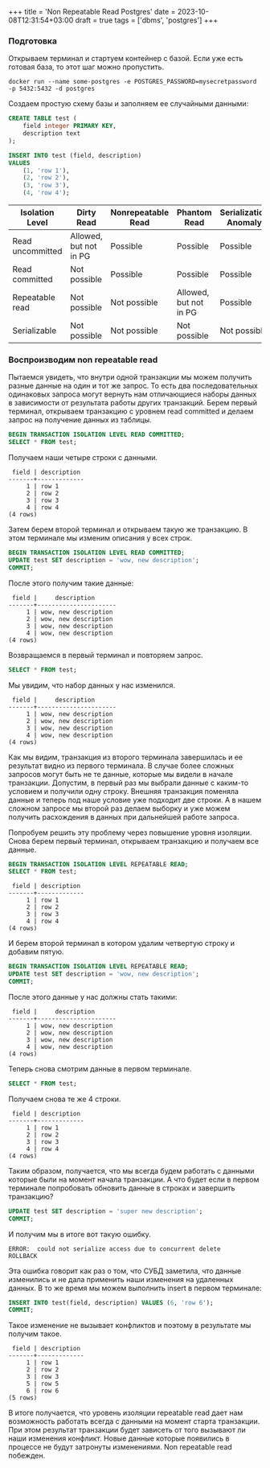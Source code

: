 +++
title = 'Non Repeatable Read Postgres'
date = 2023-10-08T12:31:54+03:00
draft = true
tags = ['dbms', 'postgres']
+++

### Подготовка

Открываем терминал и стартуем контейнер с базой. Если уже есть готовая база, то этот шаг можно пропустить.

```console
docker run --name some-postgres -e POSTGRES_PASSWORD=mysecretpassword -p 5432:5432 -d postgres
```

Создаем простую схему базы и заполняем ее случайными данными:

```sql
CREATE TABLE test (
    field integer PRIMARY KEY,
    description text
);

INSERT INTO test (field, description)
VALUES
    (1, 'row 1'),
    (2, 'row 2'),
    (3, 'row 3'),
    (4, 'row 4');
```

| Isolation Level  | Dirty Read             | Nonrepeatable Read | Phantom Read           | Serialization Anomaly |
| ---------------- | ---------------------- | ------------------ | ---------------------- | --------------------- |
| Read uncommitted | Allowed, but not in PG | Possible           | Possible               | Possible              |
| Read committed   | Not possible           | Possible           | Possible               | Possible              |
| Repeatable read  | Not possible           | Not possible       | Allowed, but not in PG | Possible              |
| Serializable     | Not possible           | Not possible       | Not possible           | Not possible          |

### Воспроизводим non repeatable read

Пытаемся увидеть, что внутри одной транзакции мы можем получить разные данные на один и тот же запрос. 
То есть два последовательных одинаковых запроса могут вернуть нам отличающиеся наборы данных в зависимости от результата работы других транзакций.
Берем первый терминал, открываем транзакцию с уровнем read committed и делаем запрос на получение данных из таблицы.

```sql
BEGIN TRANSACTION ISOLATION LEVEL READ COMMITTED;
SELECT * FROM test;
```

Получаем наши четыре строки с данными.

```console
 field | description
-------+-------------
     1 | row 1
     2 | row 2
     3 | row 3
     4 | row 4
(4 rows)
```

Затем берем второй терминал и открываем такую же транзакцию. В этом терминале мы изменим описания у всех строк.

```sql
BEGIN TRANSACTION ISOLATION LEVEL READ COMMITTED;
UPDATE test SET description = 'wow, new description';
COMMIT;
```

После этого получим такие данные:

```console
 field |     description
-------+----------------------
     1 | wow, new description
     2 | wow, new description
     3 | wow, new description
     4 | wow, new description
(4 rows)
```

Возвращаемся в первый терминал и повторяем запрос.

```sql
SELECT * FROM test;
```

Мы увидим, что набор данных у нас изменился.

```console
 field |     description
-------+----------------------
     1 | wow, new description
     2 | wow, new description
     3 | wow, new description
     4 | wow, new description
(4 rows)
```

Как мы видим, транзакция из второго терминала завершилась и ее результат видно из первого терминала. В случае более сложных запросов могут быть не те данные, которые мы видели в начале транзакции. Допустим, в первый раз мы выбрали данные с каким-то условием и получили одну строку. Внешняя транзакция поменяла данные и теперь под наше условие уже подходит две строки. А в нашем сложном запросе мы второй раз делаем выборку и уже можем получить расхождения в данных при дальнейшей работе запроса.

Попробуем решить эту проблему через повышение уровня изоляции.
Снова берем первый терминал, открываем транзакцию и получаем все данные.

```sql
BEGIN TRANSACTION ISOLATION LEVEL REPEATABLE READ;
SELECT * FROM test;
```

```console
 field | description
-------+-------------
     1 | row 1
     2 | row 2
     3 | row 3
     4 | row 4
(4 rows)
```

И берем второй терминал в котором удалим четвертую строку и добавим пятую.

```sql
BEGIN TRANSACTION ISOLATION LEVEL REPEATABLE READ;
UPDATE test SET description = 'wow, new description';
COMMIT;
```

После этого данные у нас должны стать такими:

```console
 field |     description
-------+----------------------
     1 | wow, new description
     2 | wow, new description
     3 | wow, new description
     4 | wow, new description
(4 rows)
```

Теперь снова смотрим данные в первом терминале.

```sql
SELECT * FROM test;
```

Получаем снова те же 4 строки.

```console
 field | description
-------+-------------
     1 | row 1
     2 | row 2
     3 | row 3
     4 | row 4
(4 rows)
```

Таким образом, получается, что мы всегда будем работать с данными которые были на момент начала транзакции.
А что будет если в первом терминале попробовать обновить данные в строках и завершить транзакцию?

```sql
UPDATE test SET description = 'super new description';
COMMIT;
```

И получим мы в итоге вот такую ошибку.

```console
ERROR:  could not serialize access due to concurrent delete
ROLLBACK
```

Эта ошибка говорит как раз о том, что СУБД заметила, что данные изменились и не дала применить наши изменения на удаленных данных.
В то же время мы можем выполнить insert в первом терминале:

```sql
INSERT INTO test(field, description) VALUES (6, 'row 6');
COMMIT;
```

Такое изменение не вызывает конфликтов и поэтому в результате мы получим такое.

```console
 field | description
-------+-------------
     1 | row 1
     2 | row 2
     3 | row 3
     5 | row 5
     6 | row 6
(5 rows)
```
В итоге получается, что уровень изоляции repeatable read дает нам возможность работать всегда с данными на момент старта транзакции. При этом результат транзакции будет зависеть от того вызывают ли наши изменения конфликт. Новые данные которые появились в процессе не будут затронуты изменениями. Non repeatable read побежден.
